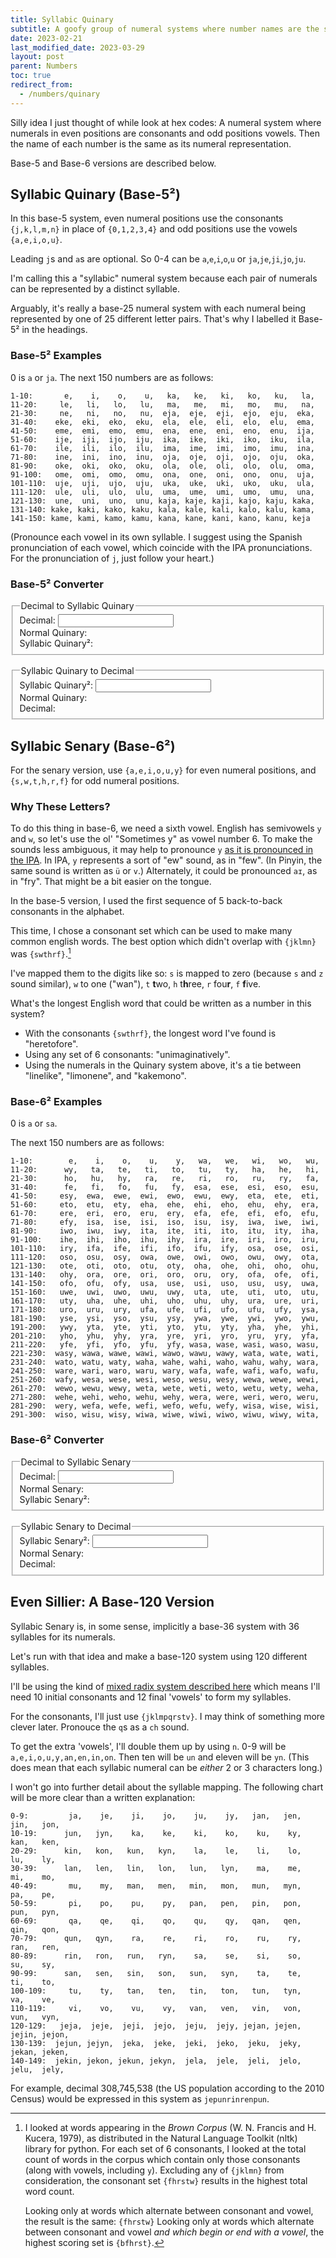 ```yaml
---
title: Syllabic Quinary
subtitle: A goofy group of numeral systems where number names are the same as their numeral representation.
date: 2023-02-21
last_modified_date: 2023-03-29
layout: post
parent: Numbers
toc: true
redirect_from:
  - /numbers/quinary
---
```


Silly idea I just thought of while look at hex codes: 
A numeral system where numerals in even positions are consonants and odd positions vowels. 
Then the name of each number is the same as its numeral representation.

<!--There are typically said to be five or six vowels in the English Alphabet-->
Base-5 and Base-6 versions are described below.



## Syllabic Quinary (Base-5²)

In this base-5 system, 
even numeral positions use the consonants `{j,k,l,m,n}` 
in place of `{0,1,2,3,4}`
and odd positions use the vowels `{a,e,i,o,u}`. 

Leading `j`s and `a`s are optional. So 0-4 can be `a`,`e`,`i`,`o`,`u` or `ja`,`je`,`ji`,`jo`,`ju`.

I'm calling this a "syllabic" numeral system because each pair of numerals can be 
represented by a distinct syllable.

<aside>
Arguably, it's really a base-25 numeral system with each numeral being represented by one of 25 different letter pairs.
That's why I labelled it Base-5² in the headings.
</aside>

### Base-5² Examples

0 is `a` or `ja`. The next 150 numbers are as follows:

```
1-10:       e,    i,    o,    u,   ka,   ke,   ki,   ko,   ku,   la, 
11-20:     le,   li,   lo,   lu,   ma,   me,   mi,   mo,   mu,   na, 
21-30:     ne,   ni,   no,   nu,  eja,  eje,  eji,  ejo,  eju,  eka, 
31-40:    eke,  eki,  eko,  eku,  ela,  ele,  eli,  elo,  elu,  ema, 
41-50:    eme,  emi,  emo,  emu,  ena,  ene,  eni,  eno,  enu,  ija, 
51-60:    ije,  iji,  ijo,  iju,  ika,  ike,  iki,  iko,  iku,  ila, 
61-70:    ile,  ili,  ilo,  ilu,  ima,  ime,  imi,  imo,  imu,  ina, 
71-80:    ine,  ini,  ino,  inu,  oja,  oje,  oji,  ojo,  oju,  oka, 
81-90:    oke,  oki,  oko,  oku,  ola,  ole,  oli,  olo,  olu,  oma, 
91-100:   ome,  omi,  omo,  omu,  ona,  one,  oni,  ono,  onu,  uja, 
101-110:  uje,  uji,  ujo,  uju,  uka,  uke,  uki,  uko,  uku,  ula, 
111-120:  ule,  uli,  ulo,  ulu,  uma,  ume,  umi,  umo,  umu,  una, 
121-130:  une,  uni,  uno,  unu, kaja, kaje, kaji, kajo, kaju, kaka, 
131-140: kake, kaki, kako, kaku, kala, kale, kali, kalo, kalu, kama, 
141-150: kame, kami, kamo, kamu, kana, kane, kani, kano, kanu, keja
```

(Pronounce each vowel in its own syllable. I suggest using the Spanish pronunciation of each vowel, which coincide with the IPA pronunciations. For the pronunciation of `j`, just follow your heart.)


### Base-5² Converter

<fieldset>
    <legend>Decimal to Syllabic Quinary</legend>
    Decimal: <input type="number" id="decToQuinInput" step="1" oninput="decToQuinUpdate(parseFloat(this.value));" /><br>
    Normal Quinary: <span id="decToQuinIntermediate"></span><br>
    Syllabic Quinary²: <span id="decToQuinOutput" style="font-style: italic;"></span>
</fieldset>

<fieldset style="margin-top: 1rem;">
    <legend>Syllabic Quinary to Decimal</legend>
    Syllabic Quinary²: <input type="text" id="quinToDecInput" oninput="quinToDecUpdate(this.value);" /><br>
    Normal Quinary: <span id="quinToDecIntermediate"></span><br>
    Decimal: <span id="quinToDecOutput" style="font-style: italic;"></span>
</fieldset>

<script>
function getAnchorPoint(numberString) {
    return (numberString.includes('.') ? numberString.indexOf('.') : numberString.length); //ternary operator
}

vowelDict5 = {
    '0': 'a',
    '1': 'e',
    '2': 'i',
    '3': 'o',
    '4': 'u',
};
consonantDict5 = {
    '0': 'j',
    '1': 'k',
    '2': 'l',
    '3': 'm',
    '4': 'n',
};
var reverseQuinaryDict = {};
for (const [key, value] of Object.entries(vowelDict5))     {reverseQuinaryDict[value] = key;}
for (const [key, value] of Object.entries(consonantDict5)) {reverseQuinaryDict[value] = key;}

function decimalToGoofyQuinary(digitalValue){
    quinary = digitalValue.toString(5);
    result = "";
    anchor = getAnchorPoint(quinary);
    for (var j=0; j < quinary.length; j++){
        c = quinary[j];
        if ((anchor - j)%2 == 0){
            result += consonantDict5[c] || c;
        } else {
            result += vowelDict5[c] || c;
        }
    }
    return result;
}

function goofyQuinaryToQuinary(goofyQuinaryString){
    quinary = "";
    for (c of goofyQuinaryString){quinary += reverseQuinaryDict[c] || c;}
    return quinary;
} 
function goofyQuinaryToDecimal(goofyQuinaryString){
    quinary = goofyQuinaryToQuinary(goofyQuinaryString);
    decimalOutput = parseInt(quinary, 5);
    if (quinary.includes('.')){
        postPointPart = quinary.split('.')[1]
        convertedPostPointPart = parseInt(postPointPart, 5) / (5**postPointPart.length);
        if (quinary.includes('-')){
            convertedPostPointPart = -1*convertedPostPointPart;
        }
        decimalOutput += convertedPostPointPart
    }
    return decimalOutput;
}

function decToQuinUpdate(decimal5Input){
    document.getElementById("decToQuinIntermediate").textContent = decimal5Input.toString(5);
    document.getElementById("decToQuinOutput").textContent = decimalToGoofyQuinary(decimal5Input);
}
function quinToDecUpdate(quinaryInput){
    document.getElementById("quinToDecIntermediate").textContent = goofyQuinaryToQuinary(quinaryInput);
    document.getElementById("quinToDecOutput").textContent = goofyQuinaryToDecimal(quinaryInput);
}
</script>








## Syllabic Senary (Base-6²)


For the senary version, use `{a,e,i,o,u,y}` for even numeral positions, and `{s,w,t,h,r,f}` for odd numeral positions.


### Why These Letters?

To do this thing in base-6, we need a sixth vowel.
English has semivowels `y` and `w`, so let's use the ol' "Sometimes y" as vowel number 6.
To make the sounds less ambiguous, it may help to pronounce `y` 
[as it is pronounced in the IPA](https://en.wikipedia.org/wiki/Close_front_rounded_vowel).
In IPA, `y` represents a sort of "ew" sound, as in "few".
(In Pinyin, the same sound is written as `ü` or `v`.)
Alternately, it could be pronounced `aɪ`, as in "fry". 
That might be a bit easier on the tongue.

In the base-5 version, I used the first sequence of 5 back-to-back consonants in the alphabet.
<!--But if we're using IPA, the IPA sound `j` is written as `y` in English, so let's swap out that out as well.
Actually, let's just swap out all the consonants.-->

<aside hidden>
If we swap out all the consonants then the two numeral systems avoid cross-ambiguity, as least for the integers.
The quinary and senary systems write numbers 0-4 the same way. (That's fine. Most numeral systems write 1 the same way.)
The number 5 is written `y` in the senary version, and `ka` in the quinary, which are unambiguous.
And for any integer ≥ 6, each representation contains at least one consonant.
</aside>

This time, I chose a consonant set which can be used to make many common english words. 
The best option which didn't overlap with `{jklmn}` was `{swthrf}`.[^corpusSource]

[^corpusSource]: I looked at words appearing in the *Brown Corpus* (W. N. Francis and H. Kucera, 1979), as distributed in the Natural Language Toolkit (nltk) library for python. For each set of 6 consonants, I looked at the total count of words in the corpus which contain only those consonants (along with vowels, including `y`). Excluding any of `{jklmn}` from consideration, the consonant set `{fhrstw}` results in the highest total word count. 
    
    Looking only at words which alternate between consonant and vowel, the result is the same: `{fhrstw}`
    Looking only at words which alternate between consonant and vowel *and which begin or end with a vowel*, the highest scoring set is `{bfhrst}`.

<!--Using the nltk Gutenberg corpus yields the same result: `fhrstw`. Using the Reuters corpus gives `dfhrst` as the best result. And the NPS Chat corpus gives `hprstw`.

Allowing for all consonants, the best set would be dhnrst, fnrstw if we alternate vowels/consonants, or bfnrst with alternation and begin/end with vowel
-->

I've mapped them to the digits like so:
`s` is mapped to zero (because `s` and `z` sound similar), `w` to one ("wan"), `t` **t**wo, `h` t**h**ree, `r` fou**r**, `f` **f**ive.
<!--(I thought about using `f` for four and `v` for five, but `f` and `v` sound too similar.)-->


<aside>
What's the longest English word that could be written as a number in this system?
<ul>
<li>With the consonants <code>{swthrf}</code>, the longest word I've found is "heretofore".</li>
<li>Using any set of 6 consonants: "unimaginatively".</li>
<li>Using the numerals in the Quinary system above, it's a tie between "linelike", "limonene", and "kakemono".</li>
</ul>
</aside>

<!--
unimaginatively
[('uninominal', {'l', 'm', 'n'}, 10),
 ('linelike', {'k', 'l', 'n'}, 8),
 ('aluminum', {'l', 'm', 'n'}, 8),
 ('kakemono', {'k', 'm', 'n'}, 8),
 ('limonene', {'l', 'm', 'n'}, 8),
[('supererogatory', {'g', 'p', 'r', 's', 't'}, 14),
 ('heterozygosity', {'g', 'h', 'r', 's', 't', 'z'}, 14),
 ('caricatured', {'c', 'd', 'r', 't'}, 11),
 ('ivy-covered', {'c', 'd', 'r', 'v'}, 11),
 ('categorized', {'c', 'd', 'g', 'r', 't', 'z'}, 11),
 ('evaporative', {'p', 'r', 't', 'v'}, 11),
 ('redecorated', {'c', 'd', 'r', 't'}, 11),
with aeiou+fnrst:
[('anatotitan', {'n', 't'}, 10),
 ('ureteritis', {'r', 's', 't'}, 10),
 ('resonator', {'n', 'r', 's', 't'}, 9),
 ('retinitis', {'n', 'r', 's', 't'}, 9),
 ('serotonin', {'n', 'r', 's', 't'}, 9),

https://www.nltk.org/book/ch02.html
http://www.nltk.org/nltk_data/
-->



### Base-6² Examples

0 is `a` or `sa`.

The next 150 numbers are as follows:

```
1-10:        e,    i,    o,    u,    y,   wa,   we,   wi,   wo,   wu,
11-20:      wy,   ta,   te,   ti,   to,   tu,   ty,   ha,   he,   hi,
21-30:      ho,   hu,   hy,   ra,   re,   ri,   ro,   ru,   ry,   fa,
31-40:      fe,   fi,   fo,   fu,   fy,  esa,  ese,  esi,  eso,  esu,
41-50:     esy,  ewa,  ewe,  ewi,  ewo,  ewu,  ewy,  eta,  ete,  eti,
51-60:     eto,  etu,  ety,  eha,  ehe,  ehi,  eho,  ehu,  ehy,  era,
61-70:     ere,  eri,  ero,  eru,  ery,  efa,  efe,  efi,  efo,  efu,
71-80:     efy,  isa,  ise,  isi,  iso,  isu,  isy,  iwa,  iwe,  iwi,
81-90:     iwo,  iwu,  iwy,  ita,  ite,  iti,  ito,  itu,  ity,  iha,
91-100:    ihe,  ihi,  iho,  ihu,  ihy,  ira,  ire,  iri,  iro,  iru,
101-110:   iry,  ifa,  ife,  ifi,  ifo,  ifu,  ify,  osa,  ose,  osi,
111-120:   oso,  osu,  osy,  owa,  owe,  owi,  owo,  owu,  owy,  ota,
121-130:   ote,  oti,  oto,  otu,  oty,  oha,  ohe,  ohi,  oho,  ohu,
131-140:   ohy,  ora,  ore,  ori,  oro,  oru,  ory,  ofa,  ofe,  ofi,
141-150:   ofo,  ofu,  ofy,  usa,  use,  usi,  uso,  usu,  usy,  uwa,
151-160:   uwe,  uwi,  uwo,  uwu,  uwy,  uta,  ute,  uti,  uto,  utu,
161-170:   uty,  uha,  uhe,  uhi,  uho,  uhu,  uhy,  ura,  ure,  uri,
171-180:   uro,  uru,  ury,  ufa,  ufe,  ufi,  ufo,  ufu,  ufy,  ysa,
181-190:   yse,  ysi,  yso,  ysu,  ysy,  ywa,  ywe,  ywi,  ywo,  ywu,
191-200:   ywy,  yta,  yte,  yti,  yto,  ytu,  yty,  yha,  yhe,  yhi,
201-210:   yho,  yhu,  yhy,  yra,  yre,  yri,  yro,  yru,  yry,  yfa,
211-220:   yfe,  yfi,  yfo,  yfu,  yfy, wasa, wase, wasi, waso, wasu,
221-230:  wasy, wawa, wawe, wawi, wawo, wawu, wawy, wata, wate, wati,
231-240:  wato, watu, waty, waha, wahe, wahi, waho, wahu, wahy, wara,
241-250:  ware, wari, waro, waru, wary, wafa, wafe, wafi, wafo, wafu,
251-260:  wafy, wesa, wese, wesi, weso, wesu, wesy, wewa, wewe, wewi,
261-270:  wewo, wewu, wewy, weta, wete, weti, weto, wetu, wety, weha,
271-280:  wehe, wehi, weho, wehu, wehy, wera, were, weri, wero, weru,
281-290:  wery, wefa, wefe, wefi, wefo, wefu, wefy, wisa, wise, wisi,
291-300:  wiso, wisu, wisy, wiwa, wiwe, wiwi, wiwo, wiwu, wiwy, wita,
```


<!--
mystring="";
for (var i=0; i<301; i++){
        ss = decimalToGoofySenary(i);
        mystring += ss.padStart(5);
    mystring += ',';
    if (i%10 == 0){
        mystring += "\n";
        mystring += (i+1).toString();
        mystring += "-";
        mystring += (i+10).toString();
        mystring += ": ";
    }
}
alert(mystring);
-->




### Base-6² Converter

<fieldset>
    <legend>Decimal to Syllabic Senary</legend>
    Decimal: <input type="number" id="decToSenInput" step="1" oninput="decToSenUpdate(parseFloat(this.value));" /><br>
    Normal Senary: <span id="decToSenIntermediate"></span><br>
    Syllabic Senary²: <span id="decToSenOutput" style="font-style: italic;"></span>
</fieldset>

<fieldset style="margin-top: 1rem;">
    <legend>Syllabic Senary to Decimal</legend>
    Syllabic Senary²: <input type="text" id="senToDecInput" oninput="senToDecUpdate(this.value);" /><br>
    Normal Senary: <span id="senToDecIntermediate"></span><br>
    Decimal: <span id="senToDecOutput" style="font-style: italic;"></span>
</fieldset>

<script>
const vowelDict6 = {
    '0': 'a',
    '1': 'e',
    '2': 'i',
    '3': 'o',
    '4': 'u',
    '5': 'y',
};
const consonantDict6 = {
    '0': 's',
    '1': 'w',
    '2': 't',
    '3': 'h',
    '4': 'r',
    '5': 'f',
};
var reverseSenaryDict = {};
for (const [key, value] of Object.entries(vowelDict6))     {reverseSenaryDict[value] = key;}
for (const [key, value] of Object.entries(consonantDict6)) {reverseSenaryDict[value] = key;}

function decimalToGoofySenary(digitalValue){
    senary = digitalValue.toString(6);
    result = "";
    anchor = getAnchorPoint(senary);
    for (var j=0; j < senary.length; j++){
        c = senary[j];
        if ((anchor - j)%2 == 0){
            result += consonantDict6[c] || c;
        } else {
            result += vowelDict6[c] || c;
        }
    }
    return result
}

function goofySenaryToSenary(goofySenaryString){
    //console.log(quinary);
    senary = "";
    for (c of goofySenaryString){senary += reverseSenaryDict[c] || c;}
    return senary;
} 
function goofySenaryToDecimal(goofySenaryString){
    senary = goofySenaryToSenary(goofySenaryString);
    decimalOutput = parseInt(senary, 6);
    if (senary.includes('.')){
        postPointPart = senary.split('.')[1]
        convertedPostPointPart = parseInt(postPointPart, 6) / (6**postPointPart.length);
        if (senary.includes('-')){
            convertedPostPointPart = -1*convertedPostPointPart;
        }
        decimalOutput += convertedPostPointPart
    }
    return decimalOutput;
}

function decToSenUpdate(decimal6Input){
    document.getElementById("decToSenIntermediate").textContent = decimal6Input.toString(6);
    document.getElementById("decToSenOutput").textContent = decimalToGoofySenary(decimal6Input);
}
function senToDecUpdate(senaryInput){
    document.getElementById("senToDecIntermediate").textContent = goofySenaryToSenary(senaryInput);
    document.getElementById("senToDecOutput").textContent = goofySenaryToDecimal(senaryInput);
}
</script>





<!--TODO: Adjust the decimals so that it always has a trailing vowel.-->


## Even Sillier: A Base-120 Version

Syllabic Senary is, in some sense, implicitly a base-36 system with 36 syllables for its numerals.

Let's run with that idea and make a base-120 system using 120 different syllables.

I'll be using the kind of [mixed radix system described here](https://www.seximal.net/decadozenal) which means I'll need 10 initial consonants and 12 final 'vowels' to form my syllables.

For the consonants, I'll just use `{jklmpqrstv}`. I may think of something more clever later.
Pronouce the `q`s as a `ch` sound.

To get the extra 'vowels', I'll double them up by using `n`. 
0-9 will be `a,e,i,o,u,y,an,en,in,on`. 
Then ten will be `un` and eleven will be `yn`.
(This does mean that each syllabic numeral can be *either* 2 or 3 characters long.)

I won't go into further detail about the syllable mapping. The following chart will be more clear than a written explanation:

```
0-9:         ja,    je,    ji,    jo,    ju,    jy,   jan,   jen,   jin,   jon, 
10-19:      jun,   jyn,    ka,    ke,    ki,    ko,    ku,    ky,   kan,   ken, 
20-29:      kin,   kon,   kun,   kyn,    la,    le,    li,    lo,    lu,    ly, 
30-39:      lan,   len,   lin,   lon,   lun,   lyn,    ma,    me,    mi,    mo, 
40-49:       mu,    my,   man,   men,   min,   mon,   mun,   myn,    pa,    pe, 
50-59:       pi,    po,    pu,    py,   pan,   pen,   pin,   pon,   pun,   pyn, 
60-69:       qa,    qe,    qi,    qo,    qu,    qy,   qan,   qen,   qin,   qon, 
70-79:      qun,   qyn,    ra,    re,    ri,    ro,    ru,    ry,   ran,   ren, 
80-89:      rin,   ron,   run,   ryn,    sa,    se,    si,    so,    su,    sy, 
90-99:      san,   sen,   sin,   son,   sun,   syn,    ta,    te,    ti,    to, 
100-109:     tu,    ty,   tan,   ten,   tin,   ton,   tun,   tyn,    va,    ve, 
110-119:     vi,    vo,    vu,    vy,   van,   ven,   vin,   von,   vun,   vyn, 
120-129:   jeja,  jeje,  jeji,  jejo,  jeju,  jejy, jejan, jejen, jejin, jejon, 
130-139:  jejun, jejyn,  jeka,  jeke,  jeki,  jeko,  jeku,  jeky, jekan, jeken, 
140-149:  jekin, jekon, jekun, jekyn,  jela,  jele,  jeli,  jelo,  jelu,  jely, 
```


For example, decimal 308,745,538
(the US population according to the 2010 Census) 
would be expressed in this system as 
`jepunrinrenpun`.



<!--1:58:80:79:58_120 (5 digits)


And 10,925,306
(just a number picked completely at random)
would be `janmisali`

6:38:84:26_120

-->



